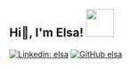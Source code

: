 <h2> Hi👋, I'm Elsa! <img src="https://media.giphy.com/media/mGcNjsfWAjY5AEZNw6/giphy.gif" width="50"></h2>

</em></p>

[![Linkedin: elsa](https://img.shields.io/badge/-elsayen-blue?style=flat-square&logo=Linkedin&logoColor=white&link=https://www.linkedin.com/in/yenyunchien/)](https://www.linkedin.com/in/yenyunchien/)
[![GitHub elsa](https://img.shields.io/github/followers/elsa1998?label=follow&style=social)](https://github.com/elsa1998)

<!--

- 🌱 I am passion about communication and solving business problems.

- 🎓 Master's degree in Business Analytics and Bachelor's degree in Statistics

- ⚡ Fun fact: I love walking a lot when traveling!

<hr>

### <img src="https://media.giphy.com/media/VgCDAzcKvsR6OM0uWg/giphy.gif" width="50"> A little more about me...  

```javascript
const elsa = {
  pronouns: "she" | "her"
  Tools: [Python, SQL, R, Tableau, VBA, PowerBI, Tableau],
  Techniques: {         Exploratory Analysis: "Custering", "Association Rule Mining",
                        Predictive Modeling: "KNN", "Decision Tree",
                        Statistical Analysis: "A/B testing",
                        Machine Learning: "SVM", "Recommendation system", "Neural Network"
                      },
 Output: "I am a data scientist focus on marketing intelligence and product!"
}
```
[![GitHub Streak](http://github-readme-streak-stats.herokuapp.com?user=elsa1998&theme=dark&background=000000)](https://git.io/streak-stats)

<img src="https://media.giphy.com/media/LnQjpWaON8nhr21vNW/giphy.gif" width="60"> <em><b>I love connecting with different people</b> so if you want to say <b>hi, I'll be happy to meet you more!</b> :)</em>

---
⭐️ From [@elsayen](https://github.com/elsa1998)
